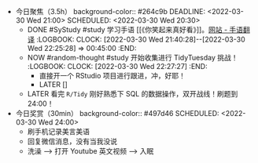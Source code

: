 - 今日聚焦（3.5h）
  background-color:: #264c9b
  DEADLINE: <2022-03-30 Wed 21:00>
  SCHEDULED: <2022-03-30 Wed 20:30>
	- DONE #SyStudy #study 学习手语 [[《你笑起来真好看》]]。[网站 - 手语翻译](https://shouyu.bmcx.com/)
	  :LOGBOOK:
	  CLOCK: [2022-03-30 Wed 21:40:28]--[2022-03-30 Wed 22:25:28] =>  00:45:00
	  :END:
	- NOW #random-thought #study 开始收集进行 TidyTuesday 挑战！
	  :LOGBOOK:
	  CLOCK: [2022-03-30 Wed 22:27:27]
	  :END:
		- 直接开一个 RStudio 项目进行跟进，冲，好耶！
		- LATER []
	- LATER 看完 `R/Tidy` 刚好熟悉下 SQL 的数据操作，双开战线！刷题到 24:00！
- 今日奖赏（30min）
  background-color:: #497d46
  SCHEDULED: <2022-03-30 Wed 24:00>
	- 刷手机记录美言美语
	- 回复微信消息，没有当我没说
	- 洗澡 --> 打开 Youtube 英文视频 --> 入眠